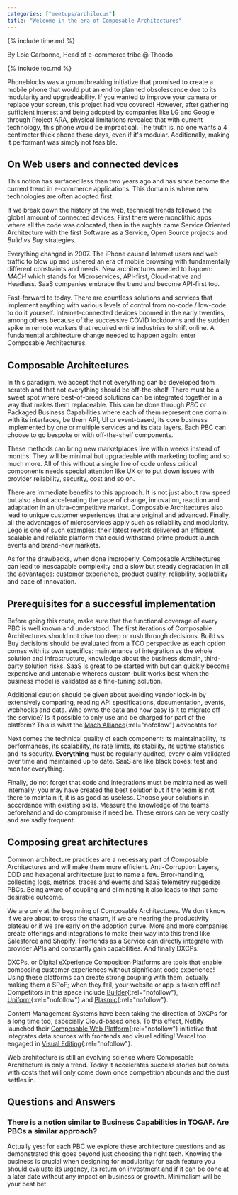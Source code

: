 ```yaml
---
categories: ["meetups/archilocus"]
title: "Welcome in the era of Composable Architectures"
---
```


{% include time.md %}

By Loic Carbonne, Head of e-commerce tribe @ Theodo  

{% include toc.md %}

Phoneblocks was a groundbreaking initiative that promised to create a mobile phone that would put an end to planned
obsolescence due to its modularity and upgradeability. If you wanted to improve your camera or replace your screen, this
project had you covered! However, after gathering sufficient interest and being adopted by companies like LG and Google
through Project ARA, physical limitations revealed that with current technology, this phone would be impractical. The
truth is, no one wants a 4 centimeter thick phone these days, even if it's modular. Additionally, making it performant
was simply not feasible.

## On Web users and connected devices

This notion has surfaced less than two years ago and has since become the current trend in e-commerce applications. This
domain is where new technologies are often adopted first.

If we break down the history of the web, technical trends followed the global amount of connected devices. First there
were monolithic apps where all the code was colocated, then in the aughts came Service Oriented Architecture with the
first Software as a Service, Open Source projects and _Build vs Buy_ strategies.

Everything changed in 2007. The iPhone caused Internet users and web traffic to blow up and ushered an era of mobile
browsing with fundamentally different constraints and needs. New architectures needed to happen: _MACH_ which stands for
Microservices, API-first, Cloud-native and Headless. SaaS companies embrace the trend and become API-first too.

Fast-forward to today. There are countless solutions and services that implement anything with various levels of control
from no-code / low-code to do it yourself. Internet-connected devices boomed in the early twenties, among others because
of the successive COVID lockdowns and the sudden spike in remote workers that required entire industries to shift
online. A fundamental architecture change needed to happen again: enter Composable Architectures.

## Composable Architectures

In this paradigm, we accept that not everything can be developed from scratch and that not everything should be
off-the-shelf. There must be a sweet spot where best-of-breed solutions can be integrated together in a way that makes
them replaceable. This can be done through _PBC_ or Packaged Business Capabilities where each of them represent one
domain with its interfaces, be them API, UI or event-based, its core business implemented by one or multiple services
and its data layers. Each PBC can choose to go bespoke or with off-the-shelf components.

These methods can bring new marketplaces live within weeks instead of months. They will be minimal but upgradeable with
marketing tooling and so much more. All of this without a single line of code unless critical components needs special
attention like UX or to put down issues with provider reliability, security, cost and so on.

There are immediate benefits to this approach. It is not just about raw speed but also about accelerating the pace of
change, innovation, reaction and adaptation in an ultra-competitive market. Composable Architectures also lead to unique
customer experiences that are original and advanced. Finally, all the advantages of microservices apply such as
reliability and modularity. Lego is one of such examples: their latest rework delivered an efficient, scalable and
reliable platform that could withstand prime product launch events and brand-new markets.

As for the drawbacks, when done improperly, Composable Architectures can lead to inescapable complexity and a slow but
steady degradation in all the advantages: customer experience, product quality, reliability, scalability and pace of
innovation.

## Prerequisites for a successful implementation

Before going this route, make sure that the functional coverage of every PBC is well known and understood. The first
iterations of Composable Architectures should not dive too deep or rush through decisions. Build vs Buy decisions should
be evaluated from a TCO perspective as each option comes with its own specifics: maintenance of integration vs the whole
solution and infrastructure, knowledge about the business domain, third-party solution risks. SaaS is great to be
started with but can quickly become expensive and untenable whereas custom-built works best when the business model is
validated as a fine-tuning solution.

Additional caution should be given about avoiding vendor lock-in by extensively comparing, reading API specifications,
documentation, events, webhooks and data. Who owns the data and how easy is it to migrate off the service? Is it
possible to only use and be charged for part of the platform? This is what the [Mach Alliance](https://machalliance.org/){:rel="nofollow"}
advocates for.

Next comes the technical quality of each component: its maintainability, its performances, its scalability, its rate
limits, its stability, its uptime statistics and its security. **Everything** must be regularly audited, every claim
validated over time and maintained up to date. SaaS are like black boxes; test and monitor everything.

Finally, do not forget that code and integrations must be maintained as well internally: you may have created the best
solution but if the team is not there to maintain it, it is as good as useless. Choose your solutions in accordance with
existing skills. Measure the knowledge of the teams beforehand and do compromise if need be. These errors can be very
costly and are sadly frequent.

## Composing great architectures

Common architecture practices are a necessary part of Composable Architectures and will make them more efficient.
Anti-Corruption Layers, DDD and hexagonal architecture just to name a few. Error-handling, collecting logs, metrics,
traces and events and SaaS telemetry ruggedize PBCs. Being aware of coupling and eliminating it also leads to that same
desirable outcome.

We are only at the beginning of Composable Architectures. We don't know if we are about to cross the chasm, if we are
nearing the productivity plateau or if we are early on the adoption curve. More and more companies create offerings and
integrations to make their way into this trend like Salesforce and Shopify. Frontends as a Service can directly
integrate with provider APIs and constantly gain capabilities. And finally DXCPs.

DXCPs, or Digital eXperience Composition Platforms are tools that enable composing customer experiences without
significant code experience! Using these platforms can create strong coupling with them, actually making them a SPoF;
when they fail, your website or app is taken offline! Competitors in this space include [Builder](https://www.builder.io/){:rel="nofollow"},
[Uniform](https://www.uniform.dev/){:rel="nofollow"} and [Plasmic](https://www.plasmic.app/){:rel="nofollow"}.

Content Management Systems have been taking the direction of DXCPs for a long time too, especially Cloud-based ones. To
this effect, Netlify launched their [Composable Web Platform](https://www.netlify.com/platform/){:rel="nofollow"}
initiative that integrates data sources with frontends and visual editing! Vercel too engaged in [Visual Editing](https://vercel.com/docs/workflow-collaboration/visual-editing){:rel="nofollow"}.

Web architecture is still an evolving science where Composable Architecture is only a trend. Today it accelerates
success stories but comes with costs that will only come down once competition abounds and the dust settles in.

## Questions and Answers

### There is a notion similar to Business Capabilities in TOGAF. Are PBCs a similar approach?

Actually yes: for each PBC we explore these architecture questions and as demonstrated this goes beyond just choosing
the right tech. Knowing the business is crucial when designing for modularity: for each feature you should evaluate its
urgency, its return on investment and if it can be done at a later date without any impact on business or growth.
Minimalism will be your best bet.
